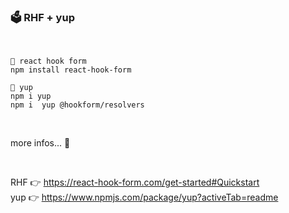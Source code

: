 ### 🗳️ RHF + yup

<br />

```
📌 react hook form
npm install react-hook-form

📌 yup
npm i yup
npm i  yup @hookform/resolvers

```

<br />

more infos... 👀 <br />

<br />

RHF 👉 https://react-hook-form.com/get-started#Quickstart <br />
yup 👉 https://www.npmjs.com/package/yup?activeTab=readme <br />
